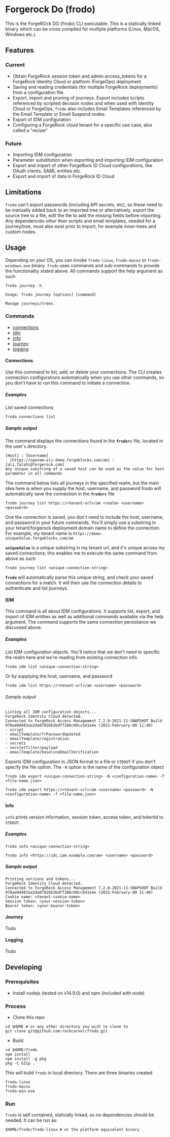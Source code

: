 # Forgerock Do (frodo)

This is the ForgeROck DO (frodo) CLI executable. This is a statically linked binary which can be cross compiled for multiple platforms (Linux, MacOS, Windows etc.).

## Features

### Current

- Obtain ForgeRock session token and admin access_tokens for a ForgeRock Identity Cloud or platform (ForgeOps) deployment
- Saving and reading credentials (for multiple ForgeRock deployments) from a configuration file.
- Export, import and pruning of journeys. Export includes scripts referenced by scripted decision nodes and when used with Identity Cloud or ForgeOps, `frodo` also includes Email Templates referenced by the Email Template or Email Suspend nodes.
- Export of IDM configuration
- Configuring a ForgeRock cloud tenant for a specific use case, also called a "recipe"

### Future

- Importing IDM configuration
- Parameter substitution when exporting and importing IDM configuration
- Export and import of other ForgeRock ID Cloud configurations, like OAuth clients, SAML entities etc.
- Export and import of data in ForgeRock ID Cloud

## Limitations

`frodo` can't export passwords (including API secrets, etc), so these need to be manually added back to an imported tree or alternatively, export the source tree to a file, edit the file to add the missing fields before importing. Any dependencies _other than_ scripts and email templates, needed for a journey/tree, must also exist prior to import, for example inner-trees and custom nodes.

## Usage

Depending on your OS, you can invoke `frodo-linux`, `frodo-macos` or `frodo-windows.exe` binary.
`frodo` uses commands and sub-commands to provide the functionality stated above. All commands support the help argument as such

```shell
frodo journey -h
```

```shell
Usage: frodo journey [options] [command]

Manage journeys/trees.
  ```

### Commands

- [connections](#connections)
- [idm](#idm)
- [info](#info)
- [journey](#journey)
- [logging](#logging)

#### Connections

Use this command to list, add, or delete your connections. The CLI creates connection configurations automatically when you use other commands, so you don't have to run this command to initiate a connection.

##### Examples

List saved connections

```shell
frodo connections list
```

##### Sample output

The command displays the connections found in the **`frodorc`** file, located in the user's directory.

```shell
[Host] : [Username]
- [https://openam-ali-demo.forgeblocks.com/am] : [ali.falahi@forgerock.com]
Any unique substring of a saved host can be used as the value for host parameter in all commands
```

The command below lists all journeys in the specified realm, but the main idea here is when you supply the host, username, and password frodo will automatically save the connection in the **`frodorc`** file

```shell
frodo journey list https://<tenant-url>/am <realm> <username> <password>
```

One the connection is saved, you don't need to include the host, username, and password in your future commands. You'll simply use a substring in your tenant/forgerock deployment domain name to define the connection. For example, my tenant name is `https://demo-uniqueValue.forgeblocks.com/am`

**`uniqueValue`** is a unique substring in my tenant url, and it's unique across my saved connections; this enables me to execute the same command from above as such

```shell
frodo journey list <unique-connection-string>
```

**`frodo`** will automatically parse this unique string, and check your saved connections for a match. It will then use the connection details to authenticate and list journeys.

#### IDM

This command is all about IDM configurations. It supports list, export, and import of IDM entities as well as additional commands available via the help argument. The command supports the same connection persistance we discussed above.

##### Examples

List IDM configuration objects. You'll notice that we don't need to specific the realm here and we're reading from existing connection info

```shell
frodo idm list <unique-connection-string>
```

Or by supplying the host, username, and password

```shell
frodo idm list https://<tenant-url>/am <username> <password>
```

###### Sample output

```shell
Listing all IDM configuration objects...
ForgeRock Identity Cloud detected.
Connected to ForgeRock Access Management 7.2.0-2021-11-SNAPSHOT Build 978ae0d483aa2da07826b3bdff286c60ccb41a4e (2022-February-09 11:40)
- script
- emailTemplate/frPasswordUpdated
- emailTemplate/registration
- secrets
- servletfilter/payload
- emailTemplate/baselineEmailVerification
```

Exports IDM configuration in JSON format to a file or `STDOUT` if you don't specify the file option. The `-N` option is the name of the configuration object

```shell
frodo idm export <unique-connection-string> -N <configuration-name> -f <file-name.json>
```

```shell
frodo idm export https://<tenant-url>/am <username> <password> -N <configuration-name> -f <file-name.json>
```

#### Info

`info` prints version information, session token, access token, and tokenId to `STDOUT`.

##### Examples

```shell
frodo info <unique-connection-string>
```

```shell
frodo info <https://idc.iam.example.com/am> <username> <password>
```

##### Sample output

```shell
Printing versions and tokens...
ForgeRock Identity Cloud detected.
Connected to ForgeRock Access Management 7.2.0-2021-11-SNAPSHOT Build 978ae0d483aa2da07826b3bdff286c60ccb41a4e (2022-February-09 11:40)
Cookie name: <tenant-cookie-name>
Session token: <your-session-token>
Bearer token: <your-bearer-token>
```

#### Journey

Todo

#### Logging

Todo

## Developing

### Prerequisites

- Install nodejs (tested on v14.9.0) and npm (included with node)

### Process

- Clone this repo

```shell
cd $HOME # or any other directory you wish to clone to
git clone git@github.com:rockcarver/frodo.git
```

- Build

```shell
cd $HOME/frodo
npm install
npm install -g pkg
pkg -C GZip .
```

This will build `frodo` in local directory. There are three binaries created

```shell
frodo-linux
frodo-macos
frodo-win.exe
```

### Run

`frodo` is self contained, statically linked, so no dependencies should be needed. It can be run as:

```shell
$HOME/frodo/frodo-linux # or the platform equivalent binary
```

